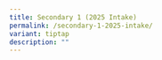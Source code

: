 ```yaml
---
title: Secondary 1 (2025 Intake)
permalink: /secondary-1-2025-intake/
variant: tiptap
description: ""
---
```

